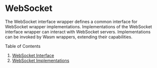 # WebSocket
The WebSocket interface wrapper defines a common interface for WebSocket wrapper implementations. Implementations of the WebSocket interface wrapper can interact with WebSocket servers. Implementations can be invoked by Wasm wrappers, extending their capabilities.

Table of Contents
1. [WebSocket Interface](./interface/resources/README.md)
2. [WebSocket Implementations](./implementations)
